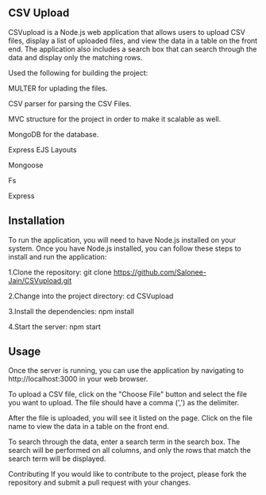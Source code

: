 ## CSV Upload

CSVupload is a Node.js web application that allows users to upload CSV files, display a list of uploaded files, and view the data in a table on the front end. The application also includes a search box that can search through the data and display only the matching rows.  

Used the following for building the project:

 MULTER for uplading the files.  
 
 CSV parser for parsing the CSV Files.  
 
 MVC structure for the project in order to make it scalable as well.  
 
 MongoDB for the database.  
 
 Express EJS Layouts  
 
 Mongoose  
 
 Fs  
 
 Express  


 

## Installation
To run the application, you will need to have Node.js installed on your system.
Once you have Node.js installed, you can follow these steps to install and run the application:

   1.Clone the repository: git clone https://github.com/Salonee-Jain/CSVupload.git  
   
   2.Change into the project directory: cd CSVupload  
   
   3.Install the dependencies: npm install  
   
   4.Start the server: npm start  
   


## Usage
Once the server is running, you can use the application by navigating to http://localhost:3000 in your web browser.

To upload a CSV file, click on the "Choose File" button and select the file you want to upload. The file should have a comma (',') as the delimiter.

After the file is uploaded, you will see it listed on the page. Click on the file name to view the data in a table on the front end.

To search through the data, enter a search term in the search box. The search will be performed on all columns, and only the rows that match the search term will be displayed.

Contributing
If you would like to contribute to the project, please fork the repository and submit a pull request with your changes.
